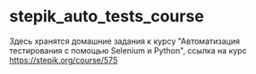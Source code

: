 # stepik_auto_tests_course
Здесь хранятся домашние задания к курсу "Автоматизация тестирования с помощью Selenium и Python", ссылка на курс https://stepik.org/course/575
